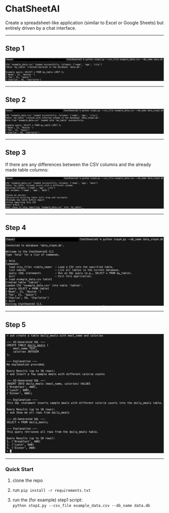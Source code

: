 # ChatSheetAI

Create a spreadsheet-like application (similar to Excel or Google Sheets) but entirely driven by a chat interface. 

---

## Step 1

![step1](img/step1.png)

---

## Step 2

![step2](img/step2.png)

---

## Step 3

If there are any differences between the CSV columns and the already made table columns:<br>

![step3](img/step3.png)

---

## Step 4

![step4](img/step4.png)

---

## Step 5

![step5](img/step5.png)

---

### Quick Start
1. clone the repo

2. run ```pip install -r requirements.txt```

3. run the (for example) step1 script:<br>
```python step1.py --csv_file example_data.csv --db_name data.db```